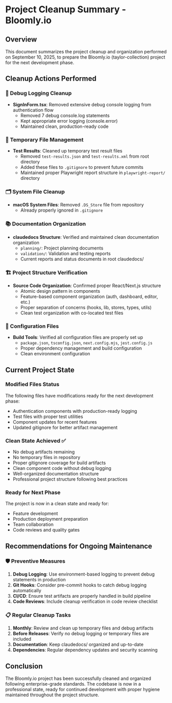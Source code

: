 # Project Cleanup Summary - Bloomly.io

## Overview
This document summarizes the project cleanup and organization performed on September 10, 2025, to prepare the Bloomly.io (taylor-collection) project for the next development phase.

## Cleanup Actions Performed

### 🧹 Debug Logging Cleanup
- **SignInForm.tsx**: Removed extensive debug console logging from authentication flow
  - Removed 7 debug console.log statements
  - Kept appropriate error logging (console.error)
  - Maintained clean, production-ready code

### 📁 Temporary File Management
- **Test Results**: Cleaned up temporary test result files
  - Removed `test-results.json` and `test-results.xml` from root directory
  - Added these files to `.gitignore` to prevent future commits
  - Maintained proper Playwright report structure in `playwright-report/` directory

### 🗂️ System File Cleanup
- **macOS System Files**: Removed `.DS_Store` file from repository
  - Already properly ignored in `.gitignore`

### 📚 Documentation Organization
- **claudedocs Structure**: Verified and maintained clean documentation organization
  - `planning/`: Project planning documents
  - `validation/`: Validation and testing reports
  - Current reports and status documents in root claudedocs/

### 🏗️ Project Structure Verification
- **Source Code Organization**: Confirmed proper React/Next.js structure
  - Atomic design pattern in components
  - Feature-based component organization (auth, dashboard, editor, etc.)
  - Proper separation of concerns (hooks, lib, stores, types, utils)
  - Clean test organization with co-located test files

### 🔧 Configuration Files
- **Build Tools**: Verified all configuration files are properly set up
  - `package.json`, `tsconfig.json`, `next.config.mjs`, `jest.config.js`
  - Proper dependency management and build configuration
  - Clean environment configuration

## Current Project State

### Modified Files Status
The following files have modifications ready for the next development phase:
- Authentication components with production-ready logging
- Test files with proper test utilities
- Component updates for recent features
- Updated gitignore for better artifact management

### Clean State Achieved ✅
- No debug artifacts remaining
- No temporary files in repository
- Proper gitignore coverage for build artifacts
- Clean component code without debug logging
- Well-organized documentation structure
- Professional project structure following best practices

### Ready for Next Phase
The project is now in a clean state and ready for:
- Feature development
- Production deployment preparation
- Team collaboration
- Code reviews and quality gates

## Recommendations for Ongoing Maintenance

### 🛡️ Preventive Measures
1. **Debug Logging**: Use environment-based logging to prevent debug statements in production
2. **Git Hooks**: Consider pre-commit hooks to catch debug logging automatically
3. **CI/CD**: Ensure test artifacts are properly handled in build pipeline
4. **Code Reviews**: Include cleanup verification in code review checklist

### 📋 Regular Cleanup Tasks
1. **Monthly**: Review and clean up temporary files and debug artifacts
2. **Before Releases**: Verify no debug logging or temporary files are included
3. **Documentation**: Keep claudedocs/ organized and up-to-date
4. **Dependencies**: Regular dependency updates and security scanning

## Conclusion
The Bloomly.io project has been successfully cleaned and organized following enterprise-grade standards. The codebase is now in a professional state, ready for continued development with proper hygiene maintained throughout the project structure.